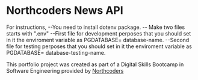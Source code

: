 # Northcoders News API

For instructions, 
--You need to install dotenv package.
-- Make two  files starts with ".env"
--First file for development perposes that you should  set in it the enviroment variable as PGDATABASE= database-name. 
--Second file for testing perposes that you should  set in it the enviroment variable as PGDATABASE= database-testing-name. 

This portfolio project was created as part of a Digital Skills Bootcamp in Software Engineering provided by [Northcoders](https://northcoders.com/)

